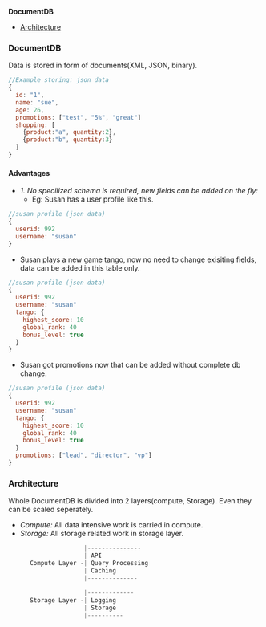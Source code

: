 **DocumentDB**
- [Architecture](#ar)

### DocumentDB
Data is stored in form of documents(XML, JSON, binary).
```js
//Example storing: json data
{
  id: "1",
  name: "sue",
  age: 26,
  promotions: ["test", "5%", "great"]
  shopping: [
    {product:"a", quantity:2},
    {product:"b", quantity:3}
  ]
}
```
#### Advantages
- _1. No specilized schema is required, new fields can be added on the fly:_ 
  - Eg: Susan has a user profile like this.
```js
//susan profile (json data)
{
  userid: 992
  username: "susan"
}
```
  - Susan plays a new game tango, now no need to change exisiting fields, data can be added in this table only.
```js
//susan profile (json data)
{
  userid: 992
  username: "susan"
  tango: {
    highest_score: 10
    global_rank: 40
    bonus_level: true
  }
}
```
  - Susan got promotions now that can be added without complete db change.
```js
//susan profile (json data)
{
  userid: 992
  username: "susan"
  tango: {
    highest_score: 10
    global_rank: 40
    bonus_level: true
  }
  promotions: ["lead", "director", "vp"]
}
```

<a name=ar></a>
### Architecture
Whole DocumentDB is divided into 2 layers(compute, Storage). Even they can be scaled seperately.
- _Compute:_ All data intensive work is carried in compute.
- _Storage:_ All storage related work in storage layer.
```c
                     |---------------
                     | API
      Compute Layer -| Query Processing
                     | Caching
                     |--------------
      
                     |-------------
      Storage Layer -| Logging
                     | Storage
                     |----------
```
